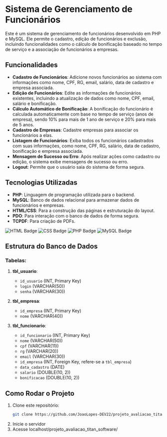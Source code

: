 # Sistema de Gerenciamento de Funcionários

Este é um sistema de gerenciamento de funcionários desenvolvido em PHP e MySQL. Ele permite o cadastro, edição de funcionários e exclusão, incluindo funcionalidades como o cálculo de bonificação baseado no tempo de serviço e a associação de funcionários a empresas.

## Funcionalidades

- **Cadastro de Funcionários**: Adicione novos funcionários ao sistema com informações como nome, CPF, RG, email, salário, data de cadastro e empresa associada.
- **Edição de Funcionários**: Edite as informações de funcionários existentes, incluindo a atualização de dados como nome, CPF, email, salário e bonificação.
- **Cálculo Automático de Bonificação**: A bonificação do funcionário é calculada automaticamente com base no tempo de serviço (anos de empresa), sendo 10% para mais de 1 ano de serviço e 20% para mais de 5 anos.
- **Cadastro de Empresas**: Cadastre empresas para associar os funcionários a elas.
- **Listagem de Funcionários**: Exiba todos os funcionários cadastrados com suas informações, como nome, CPF, RG, salário, data de cadastro, bonificação e empresa associada.
- **Mensagem de Sucesso ou Erro**: Após realizar ações como cadastro ou edição, o sistema exibe mensagens de sucesso ou erro.
- **Logout**: Permite que o usuário saia do sistema de forma segura.

## Tecnologias Utilizadas

- **PHP**: Linguagem de programação utilizada para o backend.
- **MySQL**: Banco de dados relacional para armazenar dados de funcionários e empresas.
- **HTML/CSS**: Para a construção das páginas e estruturação do layout.
- **PDO**: Para interação com o banco de dados de forma segura.
- **TCPDF**: Para criação de PDFs.

![HTML Badge](https://img.shields.io/badge/HTML5-E34F26?style=for-the-badge&logo=html5&logoColor=white)
![CSS Badge](https://img.shields.io/badge/CSS-1572B6?style=for-the-badge&logo=css3&logoColor=white)
![PHP Badge](https://img.shields.io/badge/PHP-777BB4?style=for-the-badge&logo=php&logoColor=white)
![MySQL Badge](https://img.shields.io/badge/MySQL-4479A1?style=for-the-badge&logo=mysql&logoColor=white) 

## Estrutura do Banco de Dados

### Tabelas:

1. **tbl_usuario**:
   - `id_usuario` (INT, Primary Key)
   - `login` (VARCHAR(50))
   - `senha` (VARCHAR(30))

2. **tbl_empresa**: 
   - `id_empresa` (INT, Primary Key)
   - `nome` (VARCHAR(40))

3. **tbl_funcionario**:
   - `id_funcionario` (INT, Primary Key)
   - `nome` (VARCHAR(50))
   - `cpf` (VARCHAR(11))
   - `rg` (VARCHAR(20))
   - `email` (VARCHAR(30))
   - `id_empresa` (INT, Foreign Key, refere-se a `tbl_empresa`)
   - `data_cadastro` (DATE)
   - `salario` (DOUBLE(10, 2))
   - `bonificacao` (DOUBLE(10, 2))

## Como Rodar o Projeto

1. Clone este repositório:
   ```bash
   git clone https://github.com/JoaoLopes-DEV22/projeto_avaliacao_titan_software.git

2. Inicie o servidor 
3. Acesse localhost/projeto_avaliacao_titan_software/
